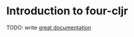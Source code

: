 # Introduction to four-cljr

TODO: write [great documentation](http://jacobian.org/writing/great-documentation/what-to-write/)
